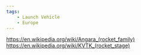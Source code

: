 ```yaml
---
tags:
    - Launch Vehicle
    - Europe
---
```


https://en.wikipedia.org/wiki/Angara_(rocket_family)
https://en.wikipedia.org/wiki/KVTK_(rocket_stage)